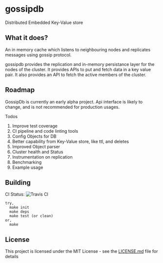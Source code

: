 # gossipdb
Distributed Embedded Key-Value store

## What it does?
An in memory cache which listens to neighbouring nodes and replicates
messages using gossip protocol.

gossipdb provides the replication and in-memory persistance layer for
the nodes of the cluster. It provides APIs to put and fetch data in
a key value pair. It also provides an API to fetch the active members of the cluster.

## Roadmap

GossipDb is currently an early alpha project. Api interface is likely to
change, and is not recommended for production usages.

Todos
1. Improve test coverage
2. CI pipeline and code linting tools
3. Config Objects for DB
4. Better capability from Key-Value store, like ttl, and deletes
5. Improved Object parser
6. Cluster health and Status
7. Instrumentation on replication
8. Benchmarking
9. Example usage

## Building

CI Status: ![Travis CI](https://travis-ci.org/SinisterLight/gossipdb.svg?branch=master)

```
try,
  make init
  make deps
  make test (or clean)
or,
  make
```

## License

This project is licensed under the MIT License - see the [LICENSE.md](LICENSE.md) file for details
